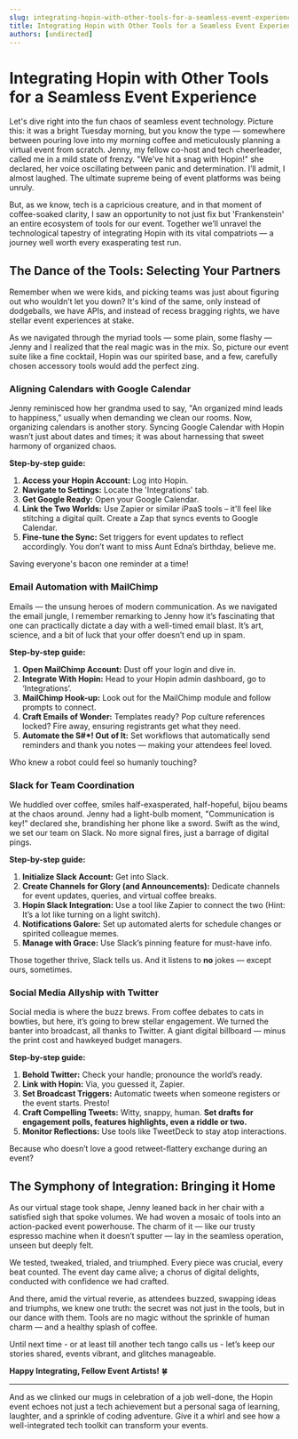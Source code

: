 ```yaml
---
slug: integrating-hopin-with-other-tools-for-a-seamless-event-experience
title: Integrating Hopin with Other Tools for a Seamless Event Experience
authors: [undirected]
---
```



# Integrating Hopin with Other Tools for a Seamless Event Experience

Let's dive right into the fun chaos of seamless event technology. Picture this: it was a bright Tuesday morning, but you know the type — somewhere between pouring love into my morning coffee and meticulously planning a virtual event from scratch. Jenny, my fellow co-host and tech cheerleader, called me in a mild state of frenzy. "We've hit a snag with Hopin!" she declared, her voice oscillating between panic and determination. I’ll admit, I almost laughed. The ultimate supreme being of event platforms was being unruly.

But, as we know, tech is a capricious creature, and in that moment of coffee-soaked clarity, I saw an opportunity to not just fix but 'Frankenstein' an entire ecosystem of tools for our event. Together we’ll unravel the technological tapestry of integrating Hopin with its vital compatriots — a journey well worth every exasperating test run.

## The Dance of the Tools: Selecting Your Partners

Remember when we were kids, and picking teams was just about figuring out who wouldn’t let you down? It's kind of the same, only instead of dodgeballs, we have APIs, and instead of recess bragging rights, we have stellar event experiences at stake.

As we navigated through the myriad tools — some plain, some flashy — Jenny and I realized that the real magic was in the mix. So, picture our event suite like a fine cocktail, Hopin was our spirited base, and a few, carefully chosen accessory tools would add the perfect zing.

### Aligning Calendars with Google Calendar

Jenny reminisced how her grandma used to say, "An organized mind leads to happiness," usually when demanding we clean our rooms. Now, organizing calendars is another story. Syncing Google Calendar with Hopin wasn’t just about dates and times; it was about harnessing that sweet harmony of organized chaos.

**Step-by-step guide:**

1. **Access your Hopin Account:** Log into Hopin. 
2. **Navigate to Settings:** Locate the 'Integrations' tab.
3. **Get Google Ready:** Open your Google Calendar. 
4. **Link the Two Worlds:** Use Zapier or similar iPaaS tools – it'll feel like stitching a digital quilt. Create a Zap that syncs events to Google Calendar.
5. **Fine-tune the Sync:** Set triggers for event updates to reflect accordingly. You don’t want to miss Aunt Edna’s birthday, believe me.

Saving everyone's bacon one reminder at a time!

### Email Automation with MailChimp

Emails — the unsung heroes of modern communication. As we navigated the email jungle, I remember remarking to Jenny how it’s fascinating that one can practically dictate a day with a well-timed email blast. It’s art, science, and a bit of luck that your offer doesn’t end up in spam.

**Step-by-step guide:**

1. **Open MailChimp Account:** Dust off your login and dive in.
2. **Integrate With Hopin:** Head to your Hopin admin dashboard, go to ‘Integrations’.
3. **MailChimp Hook-up:** Look out for the MailChimp module and follow prompts to connect.
4. **Craft Emails of Wonder:** Templates ready? Pop culture references locked? Fire away, ensuring registrants get what they need.
5. **Automate the S#*! Out of It:** Set workflows that automatically send reminders and thank you notes — making your attendees feel loved.

Who knew a robot could feel so humanly touching?

### Slack for Team Coordination

We huddled over coffee, smiles half-exasperated, half-hopeful, bijou beams at the chaos around. Jenny had a light-bulb moment, "Communication is key!" declared she, brandishing her phone like a sword. Swift as the wind, we set our team on Slack. No more signal fires, just a barrage of digital pings.

**Step-by-step guide:**

1. **Initialize Slack Account:** Get into Slack.
2. **Create Channels for Glory (and Announcements):** Dedicate channels for event updates, queries, and virtual coffee breaks.
3. **Hopin Slack Integration:** Use a tool like Zapier to connect the two (Hint: It’s a lot like turning on a light switch).
4. **Notifications Galore:** Set up automated alerts for schedule changes or spirited colleague memes.
5. **Manage with Grace:** Use Slack’s pinning feature for must-have info.

Those together thrive, Slack tells us. And it listens to **no** jokes — except ours, sometimes.

### Social Media Allyship with Twitter

Social media is where the buzz brews. From coffee debates to cats in bowties, but here, it’s going to brew stellar engagement. We turned the banter into broadcast, all thanks to Twitter. A giant digital billboard — minus the print cost and hawkeyed budget managers.

**Step-by-step guide:**

1. **Behold Twitter:** Check your handle; pronounce the world’s ready.
2. **Link with Hopin:** Via, you guessed it, Zapier.
3. **Set Broadcast Triggers:** Automatic tweets when someone registers or the event starts. Presto!
4. **Craft Compelling Tweets:** Witty, snappy, human. **Set drafts for engagement polls, features highlights, even a riddle or two.**
5. **Monitor Reflections:** Use tools like TweetDeck to stay atop interactions.

Because who doesn’t love a good retweet-flattery exchange during an event?

## The Symphony of Integration: Bringing it Home

As our virtual stage took shape, Jenny leaned back in her chair with a satisfied sigh that spoke volumes. We had woven a mosaic of tools into an action-packed event powerhouse. The charm of it — like our trusty espresso machine when it doesn’t sputter — lay in the seamless operation, unseen but deeply felt.

We tested, tweaked, trialed, and triumphed. Every piece was crucial, every beat counted. The event day came alive; a chorus of digital delights, conducted with confidence we had crafted.

And there, amid the virtual reverie, as attendees buzzed, swapping ideas and triumphs, we knew one truth: the secret was not just in the tools, but in our dance with them. Tools are no magic without the sprinkle of human charm — and a healthy splash of coffee.

Until next time - or at least till another tech tango calls us - let’s keep our stories shared, events vibrant, and glitches manageable.

**Happy Integrating, Fellow Event Artists!** 🍀

---

And as we clinked our mugs in celebration of a job well-done, the Hopin event echoes not just a tech achievement but a personal saga of learning, laughter, and a sprinkle of coding adventure. Give it a whirl and see how a well-integrated tech toolkit can transform your events.